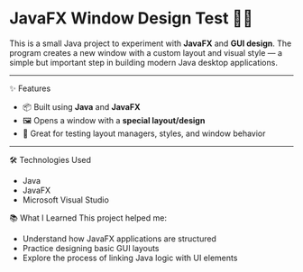 # JavaFX Window Design Test 🧪🎨
This is a small Java project to experiment with **JavaFX** and **GUI design**. The program creates a new window with a custom layout and visual style — a simple but important step in building modern Java desktop applications.

---
✨ Features
- 📦 Built using **Java** and **JavaFX**
- 🖼️ Opens a window with a **special layout/design**
- 🎯 Great for testing layout managers, styles, and window behavior

---

🛠️ Technologies Used
- Java
- JavaFX
- Microsoft Visual Studio

📚 What I Learned
This project helped me:
- Understand how JavaFX applications are structured
- Practice designing basic GUI layouts
- Explore the process of linking Java logic with UI elements
